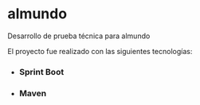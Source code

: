 # almundo
Desarrollo de prueba técnica para almundo


El proyecto fue realizado con las siguientes tecnologías:

- ### Sprint Boot 
- ### Maven
